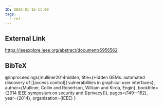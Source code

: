 ```yaml
---
ID: 2025-01-16-11:00
tags:
  - ref
---
```

## External Link

https://ieeexplore.ieee.org/abstract/document/6956562

## BibTeX

@inproceedings{mulliner2014hidden,
  title={Hidden GEMs: automated discovery of [[access control]] vulnerabilities in graphical user interfaces},
  author={Mulliner, Collin and Robertson, William and Kirda, Engin},
  booktitle={2014 IEEE symposium on security and [[privacy]]},
  pages={149--162},
  year={2014},
  organization={IEEE}
}